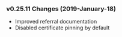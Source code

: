 ### v0.25.11 Changes (2019-January-18)
- Improved referral documentation
- Disabled certificate pinning by default

